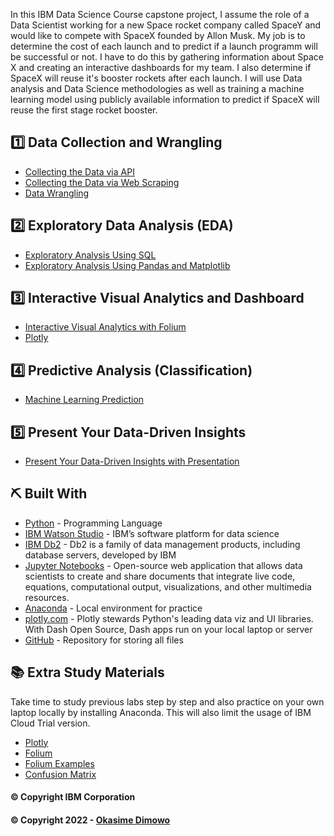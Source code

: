 In this IBM Data Science Course capstone project, I assume the role of a Data Scientist working for a new Space rocket company called SpaceY and would like to compete with SpaceX founded by Allon Musk. My job is to determine the cost of each launch and to predict if a launch programm will be successful or not. I have to do this by gathering information about Space X and creating an interactive dashboards for my team. I also determine if SpaceX will reuse it's booster rockets after each launch. I will use Data analysis and Data Science methodologies as well as training a machine learning model using publicly available information to predict if SpaceX will reuse the first stage rocket booster.


## 1️⃣  Data Collection and Wrangling<a name = "week1"></a>

- [Collecting the Data via API](https://github.com/debdattasarkar/SpaceX-Data-Science-Project/blob/master/Week%201:%20(A)Collecting%20the%20Data-%20Collection%20API%20Lab.ipynb)
- [Collecting the Data via Web Scraping](https://github.com/debdattasarkar/SpaceX-Data-Science-Project/blob/master/Week%201:%20(C)%20Data%20Collection%20with%20Web%20Scraping%20lab.ipynb)
- [Data Wrangling](https://github.com/debdattasarkar/SpaceX-Data-Science-Project/blob/master/Week%201:%20(B)%20Data%20Wrangling%20-%20EDA%20lab.ipynb)

## 2️⃣  Exploratory Data Analysis (EDA)<a name = "week2"></a>

- [Exploratory Analysis Using SQL](https://github.com/debdattasarkar/SpaceX-Data-Science-Project/blob/master/Week%202:%20(A)%20Exploratory%20Data%20Analysis%20Using%20SQL.ipynb)
- [Exploratory Analysis Using Pandas and Matplotlib](https://github.com/debdattasarkar/SpaceX-Data-Science-Project/blob/master/Week%202:%20(B)%20EDA%20with%20Visualization%20lab.ipynb)

## 3️⃣  Interactive Visual Analytics and Dashboard<a name = "week3"></a>

- [Interactive Visual Analytics with Folium](https://github.com/debdattasarkar/SpaceX-Data-Science-Project/blob/master/Week%203:(A)Interactive%20Visual%20Analytics%20with%20Folium.ipynb)
- [Plotly](https://github.com/debdattasarkar/SpaceX-Data-Science-Project/blob/master/Week%203%20-%20Plotly/plotly.py)

## 4️⃣ Predictive Analysis (Classification)<a name = "week4"></a>

- [Machine Learning Prediction](https://github.com/debdattasarkar/SpaceX-Data-Science-Project/blob/master/Week%204:%20(A)%20Machine%20Learning%20Prediction%20Lab.ipynb)

## 5️⃣  Present Your Data-Driven Insights <a name = "week5"></a>

- [Present Your Data-Driven Insights with Presentation](https://github.com/debdattasarkar/SpaceX-Data-Science-Project/blob/master/Final%20Presentation/Data-Driven%20Insights.pdf)


## ⛏️ Built With <a name = "tech_stack"></a>

- [Python](https://www.python.org/) - Programming Language
- [IBM Watson Studio](https://www.ibm.com/in-en/cloud/watson-studio) - IBM’s software platform for data science
- [IBM Db2](https://www.ibm.com/in-en/analytics/db2) - Db2 is a family of data management products, including database servers, developed by IBM
- [Jupyter Notebooks](https://jupyter.org/) - Open-source web application that allows data scientists to create and share documents that integrate live code, equations, computational output, visualizations, and other multimedia resources.
- [Anaconda](https://www.anaconda.com/) - Local environment for practice
- [plotly.com](https://plotly.com/) - Plotly stewards Python's leading data viz and UI libraries. With Dash Open Source, Dash apps run on your local laptop or server
- [GitHub](https://github.com/) - Repository for storing all files


## 📚 Extra Study Materials <a name = "extra_study"></a>

Take time to study previous labs step by step and also practice on your own laptop locally by installing Anaconda. This will also limit the usage of IBM Cloud Trial version. 

- [Plotly](https://dash.plotly.com/layout)
- [Folium](https://python-visualization.github.io/folium/plugins.html)
- [Folium Examples](https://nbviewer.jupyter.org/github/python-visualization/folium/tree/master/examples/)
- [Confusion Matrix](https://www.dataschool.io/simple-guide-to-confusion-matrix-terminology/)

#### © Copyright IBM Corporation

#### © Copyright 2022 - [Okasime Dimowo](https://github.com/KascoDev)

<!-- <p align="center"><a href="https://www.credly.com/badges/52ccac89-9e3d-42a2-a0f8-ec392892f4e5/public_url"><img src="https://github.com/debdattasarkar/SpaceX-Data-Science-Project/blob/master/certificatebadge/applied-data-science-capstone.png" alt="IBM Applied Data Science Capstone Project" width="190px"/></a> <a href="https://www.credly.com/badges/4b783214-c5b2-4b5a-ad19-1189d1c20288/public_url"><img src="https://github.com/debdattasarkar/SpaceX-Data-Science-Project/blob/master/certificatebadge/applied-data-science-specialization.1.png" alt="Applied Data Science Specialization" width="190px" padding="20px" /></a> <a href="https://www.credly.com/badges/4b783214-c5b2-4b5a-ad19-1189d1c20288/public_url"><img src="https://github.com/debdattasarkar/SpaceX-Data-Science-Project/blob/master/certificatebadge/data-science-professional-certificate.png" alt="Applied Data Science Specialization" width="185px"/> </a></p> -->

<!-- <a href="https://www.linkedin.com/in/okasime-dimowo-076635b0/"> ![LinkedIn Profile](https://img.shields.io/badge/LinkedIn-0077B5?style=for-the-badge&logo=linkedin&logoColor=white) </a> -->